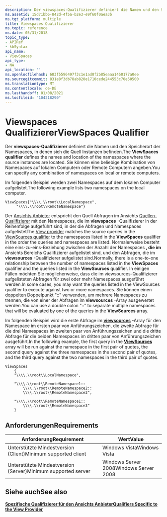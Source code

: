 ```yaml
---
description: Der viewspaces-Qualifizierer definiert die Namen und den Speicherort der Namespaces, in denen sich die Quell Instanzen befinden. Sie können eine beliebige Kombination von Namespaces auf lokalen Computern oder Remote Computern angeben.
ms.assetid: 15d71bb6-842d-4f5a-b2e3-e9f60f0aea3b
ms.tgt_platform: multiple
title: Viewspaces Qualifizierer
ms.topic: reference
ms.date: 05/31/2018
topic_type:
- APIRef
- kbSyntax
api_name:
- ViewSpaces
api_type:
- NA
api_location: ''
ms.openlocfilehash: 683f5596497f3c1e1ad0f2b85eaaa1460177a0ee
ms.sourcegitcommit: 831e8f3db78ab820e1710cede244553c70e50500
ms.translationtype: MT
ms.contentlocale: de-DE
ms.lasthandoff: 01/08/2021
ms.locfileid: "104218290"
---
```

# <a name="viewspaces-qualifier"></a><span data-ttu-id="bffc5-104">Viewspaces Qualifizierer</span><span class="sxs-lookup"><span data-stu-id="bffc5-104">ViewSpaces Qualifier</span></span>

<span data-ttu-id="bffc5-105">Der **viewspaces-Qualifizierer** definiert die Namen und den Speicherort der Namespaces, in denen sich die Quell Instanzen befinden.</span><span class="sxs-lookup"><span data-stu-id="bffc5-105">The **ViewSpaces qualifier** defines the names and location of the namespaces where the source instances are located.</span></span> <span data-ttu-id="bffc5-106">Sie können eine beliebige Kombination von Namespaces auf lokalen Computern oder Remote Computern angeben.</span><span class="sxs-lookup"><span data-stu-id="bffc5-106">You can specify any combination of namespaces on local or remote computers.</span></span>

<span data-ttu-id="bffc5-107">Im folgenden Beispiel werden zwei Namespaces auf dem lokalen Computer aufgelistet.</span><span class="sxs-lookup"><span data-stu-id="bffc5-107">The following example lists two namespaces on the local computer.</span></span>


```mof
ViewSpaces{"\\\\.\\root\\LocalNamespace",
     "\\\\.\\root\\RemoteNamespace"}
```



<span data-ttu-id="bffc5-108">Der [Ansichts Anbieter](view-provider.md) entspricht den Quell Abfragen im Ansichts [Quellen-Qualifizierer](viewsources-qualifier.md) mit den Namespaces, die im **viewspaces** -Qualifizierer in der Reihenfolge aufgeführt sind, in der die Abfragen und Namespaces aufgelistet</span><span class="sxs-lookup"><span data-stu-id="bffc5-108">The [View provider](view-provider.md) matches the source queries in the [ViewSources qualifier](viewsources-qualifier.md) to the namespaces listed in the **ViewSpaces** qualifier in the order the queries and namespaces are listed.</span></span> <span data-ttu-id="bffc5-109">Normalerweise besteht eine eins-zu-eins-Beziehung zwischen der Anzahl der Namespaces **, die im** Ansichts Bereichs Qualifizierer aufgelistet sind, und den Abfragen, die im **viewsources** -Qualifizierer aufgelistet sind.</span><span class="sxs-lookup"><span data-stu-id="bffc5-109">Normally, there is a one-to-one relationship between the number of namespaces listed in the **ViewSpaces** qualifier and the queries listed in the **ViewSources** qualifier.</span></span> <span data-ttu-id="bffc5-110">In einigen Fällen möchten Sie möglicherweise, dass die im viewsources-Qualifizierer aufgelisteten Abfragen für zwei oder mehr Namespaces ausgeführt werden.</span><span class="sxs-lookup"><span data-stu-id="bffc5-110">In some cases, you may want the queries listed in the ViewSources qualifier to execute against two or more namespaces.</span></span> <span data-ttu-id="bffc5-111">Sie können einen doppelten Doppelpunkt "::" verwenden, um mehrere Namespaces zu trennen, die von einer der Abfragen im **viewsources** -Array ausgewertet werden.</span><span class="sxs-lookup"><span data-stu-id="bffc5-111">You can use a double colon "::" to separate multiple namespaces that will be evaluated by one of the queries in the **ViewSources** array.</span></span>

<span data-ttu-id="bffc5-112">Im folgenden Beispiel wird die erste Abfrage im [**viewsources**](viewsources-qualifier.md) -Array für den Namespace im ersten paar von Anführungszeichen, die zweite Abfrage für die drei Namespaces im zweiten paar von Anführungszeichen und die dritte Abfrage für die beiden Namespaces im dritten paar von Anführungszeichen ausgeführt.</span><span class="sxs-lookup"><span data-stu-id="bffc5-112">In the following example, the first query in the [**ViewSources**](viewsources-qualifier.md) array will be run against the namespace in the first pair of quotes, the second query against the three namespaces in the second pair of quotes, and the third query against the two namespaces in the third pair of quotes.</span></span>


```mof
ViewSpaces
    {
    "\\\\.\\root\\LocalNamespace",

    "\\\\.\\root\\RemoteNamespace1::
        \\\\.\\root\\RemoteNamespace2::
        \\\\.\\root\\RemoteNamespace3",

    "\\\\.\\root\\RemoteNamespace1::
        \\\\.\\root\\RemoteNamespace3"
    }
```



## <a name="requirements"></a><span data-ttu-id="bffc5-113">Anforderungen</span><span class="sxs-lookup"><span data-stu-id="bffc5-113">Requirements</span></span>



| <span data-ttu-id="bffc5-114">Anforderung</span><span class="sxs-lookup"><span data-stu-id="bffc5-114">Requirement</span></span> | <span data-ttu-id="bffc5-115">Wert</span><span class="sxs-lookup"><span data-stu-id="bffc5-115">Value</span></span> |
|-------------------------------------|--------------------------------|
| <span data-ttu-id="bffc5-116">Unterstützte Mindestversion (Client)</span><span class="sxs-lookup"><span data-stu-id="bffc5-116">Minimum supported client</span></span><br/> | <span data-ttu-id="bffc5-117">Windows Vista</span><span class="sxs-lookup"><span data-stu-id="bffc5-117">Windows Vista</span></span><br/>       |
| <span data-ttu-id="bffc5-118">Unterstützte Mindestversion (Server)</span><span class="sxs-lookup"><span data-stu-id="bffc5-118">Minimum supported server</span></span><br/> | <span data-ttu-id="bffc5-119">Windows Server 2008</span><span class="sxs-lookup"><span data-stu-id="bffc5-119">Windows Server 2008</span></span><br/> |



## <a name="see-also"></a><span data-ttu-id="bffc5-120">Siehe auch</span><span class="sxs-lookup"><span data-stu-id="bffc5-120">See also</span></span>

<dl> <dt>

[<span data-ttu-id="bffc5-121">**Spezifische Qualifizierer für den Ansichts Anbieter**</span><span class="sxs-lookup"><span data-stu-id="bffc5-121">**Qualifiers Specific to the View Provider**</span></span>](qualifiers-specific-to-the-view-provider.md)
</dt> </dl>

 

 





